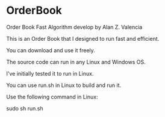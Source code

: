 # OrderBook
Order Book Fast Algorithm develop by Alan Z. Valencia

This is an Order Book that I designed to run fast and efficient.

You can download and use it freely.

The source code can run in any Linux and Windows OS.

I've initially tested it to run in Linux.

You can use run.sh in Linux to build and run it.

Use the following command in Linux:

sudo sh run.sh

